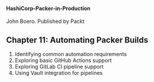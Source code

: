 #### HashiCorp-Packer-in-Production
John Boero. Published by Packt

## Chapter 11: Automating Packer Builds
1. Identifying common automation requirements
2. Exploring basic GitHub Actions support
3. Exploring GitLab CI pipeline support
4. Using Vault integration for pipelines